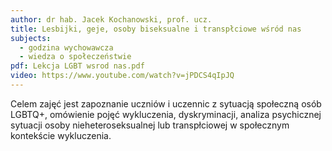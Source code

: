 ```yaml
---
author: dr hab. Jacek Kochanowski, prof. ucz.
title: Lesbijki, geje, osoby biseksualne i transpłciowe wśród nas
subjects:
  - godzina wychowawcza
  - wiedza o społeczeństwie
pdf: Lekcja LGBT wsrod nas.pdf
video: https://www.youtube.com/watch?v=jPDCS4qIpJQ
---
```

Celem zajęć jest zapoznanie uczniów i uczennic z sytuacją społeczną osób LGBTQ+, omówienie pojęć wykluczenia, dyskryminacji, analiza psychicznej sytuacji osoby nieheteroseksualnej lub transpłciowej w społecznym kontekście wykluczenia.